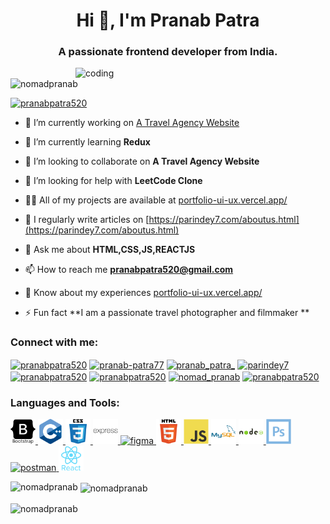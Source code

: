

<h1 align="center">Hi 👋, I'm Pranab Patra</h1>
<h3 align="center">A passionate frontend developer from India.</h3>
<img align="right" alt="coding" width="400" src="https://camo.githubusercontent.com/c1dcb74cc1c1835b1d716f5051499a2814c683c806b15f04b0eba492863703e9/68747470733a2f2f63646e2e6472696262626c652e636f6d2f75736572732f3733303730332f73637265656e73686f74732f363538313234332f6176656e746f2e676966">
<p align="left"> <img src="https://komarev.com/ghpvc/?username=nomadpranab&label=Profile%20views&color=0e75b6&style=flat" alt="nomadpranab" /> </p>

<p align="left"> <a href="https://twitter.com/pranabpatra520" target="blank"><img src="https://img.shields.io/twitter/follow/pranabpatra520?logo=twitter&style=for-the-badge" alt="pranabpatra520" /></a> </p>

- 🔭 I’m currently working on [A Travel Agency Website](https://parindey7.com/)

- 🌱 I’m currently learning **Redux**

- 👯 I’m looking to collaborate on **A Travel Agency Website**

- 🤝 I’m looking for help with **LeetCode Clone**

- 👨‍💻 All of my projects are available at [portfolio-ui-ux.vercel.app/](portfolio-ui-ux.vercel.app/)

- 📝 I regularly write articles on [https://parindey7.com/aboutus.html](https://parindey7.com/aboutus.html)

- 💬 Ask me about **HTML,CSS,JS,REACTJS**

- 📫 How to reach me **pranabpatra520@gmail.com**

- 📄 Know about my experiences [portfolio-ui-ux.vercel.app/](portfolio-ui-ux.vercel.app/)

- ⚡ Fun fact **I am a passionate travel photographer and filmmaker **

<h3 align="left">Connect with me:</h3>
<p align="left">
<a href="https://twitter.com/pranabpatra520" target="blank"><img align="center" src="https://raw.githubusercontent.com/rahuldkjain/github-profile-readme-generator/master/src/images/icons/Social/twitter.svg" alt="pranabpatra520" height="30" width="40" /></a>
<a href="https://linkedin.com/in/pranab-patra77" target="blank"><img align="center" src="https://raw.githubusercontent.com/rahuldkjain/github-profile-readme-generator/master/src/images/icons/Social/linked-in-alt.svg" alt="pranab-patra77" height="30" width="40" /></a>
<a href="https://instagram.com/pranab_patra_" target="blank"><img align="center" src="https://raw.githubusercontent.com/rahuldkjain/github-profile-readme-generator/master/src/images/icons/Social/instagram.svg" alt="pranab_patra_" height="30" width="40" /></a>
<a href="https://www.youtube.com/c/parindey7" target="blank"><img align="center" src="https://raw.githubusercontent.com/rahuldkjain/github-profile-readme-generator/master/src/images/icons/Social/youtube.svg" alt="parindey7" height="30" width="40" /></a>
<a href="https://www.codechef.com/users/pranabpatra520" target="blank"><img align="center" src="https://cdn.jsdelivr.net/npm/simple-icons@3.1.0/icons/codechef.svg" alt="pranabpatra520" height="30" width="40" /></a>
<a href="https://www.hackerrank.com/pranabpatra520" target="blank"><img align="center" src="https://raw.githubusercontent.com/rahuldkjain/github-profile-readme-generator/master/src/images/icons/Social/hackerrank.svg" alt="pranabpatra520" height="30" width="40" /></a>
<a href="https://www.leetcode.com/nomad_pranab" target="blank"><img align="center" src="https://raw.githubusercontent.com/rahuldkjain/github-profile-readme-generator/master/src/images/icons/Social/leet-code.svg" alt="nomad_pranab" height="30" width="40" /></a>
<a href="https://auth.geeksforgeeks.org/user/pranabpatra520" target="blank"><img align="center" src="https://raw.githubusercontent.com/rahuldkjain/github-profile-readme-generator/master/src/images/icons/Social/geeks-for-geeks.svg" alt="pranabpatra520" height="30" width="40" /></a>
</p>

<h3 align="left">Languages and Tools:</h3>
<p align="left"> <a href="https://getbootstrap.com" target="_blank" rel="noreferrer"> <img src="https://raw.githubusercontent.com/devicons/devicon/master/icons/bootstrap/bootstrap-plain-wordmark.svg" alt="bootstrap" width="40" height="40"/> </a> <a href="https://www.w3schools.com/cpp/" target="_blank" rel="noreferrer"> <img src="https://raw.githubusercontent.com/devicons/devicon/master/icons/cplusplus/cplusplus-original.svg" alt="cplusplus" width="40" height="40"/> </a> <a href="https://www.w3schools.com/css/" target="_blank" rel="noreferrer"> <img src="https://raw.githubusercontent.com/devicons/devicon/master/icons/css3/css3-original-wordmark.svg" alt="css3" width="40" height="40"/> </a> <a href="https://expressjs.com" target="_blank" rel="noreferrer"> <img src="https://raw.githubusercontent.com/devicons/devicon/master/icons/express/express-original-wordmark.svg" alt="express" width="40" height="40"/> </a> <a href="https://www.figma.com/" target="_blank" rel="noreferrer"> <img src="https://www.vectorlogo.zone/logos/figma/figma-icon.svg" alt="figma" width="40" height="40"/> </a> <a href="https://www.w3.org/html/" target="_blank" rel="noreferrer"> <img src="https://raw.githubusercontent.com/devicons/devicon/master/icons/html5/html5-original-wordmark.svg" alt="html5" width="40" height="40"/> </a> <a href="https://developer.mozilla.org/en-US/docs/Web/JavaScript" target="_blank" rel="noreferrer"> <img src="https://raw.githubusercontent.com/devicons/devicon/master/icons/javascript/javascript-original.svg" alt="javascript" width="40" height="40"/> </a> <a href="https://www.mysql.com/" target="_blank" rel="noreferrer"> <img src="https://raw.githubusercontent.com/devicons/devicon/master/icons/mysql/mysql-original-wordmark.svg" alt="mysql" width="40" height="40"/> </a> <a href="https://nodejs.org" target="_blank" rel="noreferrer"> <img src="https://raw.githubusercontent.com/devicons/devicon/master/icons/nodejs/nodejs-original-wordmark.svg" alt="nodejs" width="40" height="40"/> </a> <a href="https://www.photoshop.com/en" target="_blank" rel="noreferrer"> <img src="https://raw.githubusercontent.com/devicons/devicon/master/icons/photoshop/photoshop-line.svg" alt="photoshop" width="40" height="40"/> </a> <a href="https://postman.com" target="_blank" rel="noreferrer"> <img src="https://www.vectorlogo.zone/logos/getpostman/getpostman-icon.svg" alt="postman" width="40" height="40"/> </a> <a href="https://reactjs.org/" target="_blank" rel="noreferrer"> <img src="https://raw.githubusercontent.com/devicons/devicon/master/icons/react/react-original-wordmark.svg" alt="react" width="40" height="40"/> </a> </p>

<p><img align="left" src="https://github-readme-stats.vercel.app/api/top-langs?username=nomadpranab&show_icons=true&locale=en&layout=compact" alt="nomadpranab" /></p>

<p>&nbsp;<img align="center" src="https://github-readme-stats.vercel.app/api?username=nomadpranab&show_icons=true&locale=en" alt="nomadpranab" /></p>

<p><img align="center" src="https://github-readme-streak-stats.herokuapp.com/?user=nomadpranab&" alt="nomadpranab" /></p>
